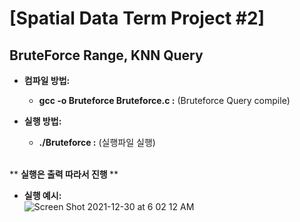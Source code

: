 # [Spatial Data Term Project #2]
## BruteForce Range, KNN Query

* <b> 컴파일 방법: </b> </br>

  - <b> gcc -o Bruteforce Bruteforce.c :</b> (Bruteforce Query compile)

* <b> 실행 방법: </b> </br>

  - <b>./Bruteforce :</b> (실행파일 실행)

</br>
** <b> 실행은 출력 따라서 진행 </b> **
</br>

* <b> 실행 예시: </b> </br>
  ![Screen Shot 2021-12-30 at 6 02 12 AM](https://user-images.githubusercontent.com/69205130/147703163-b4659188-c5e0-4a43-88f3-c5ec616ba40e.png)
